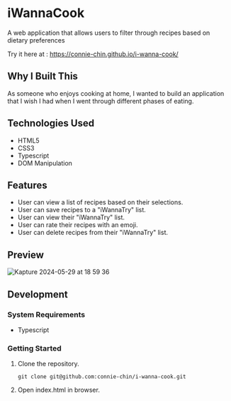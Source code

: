 # iWannaCook

A web application that allows users to filter through recipes based on dietary preferences

Try it here at :
https://connie-chin.github.io/i-wanna-cook/

## Why I Built This

As someone who enjoys cooking at home, I wanted to build an application that I wish I had when I went through different phases of eating. 

## Technologies Used

- HTML5
- CSS3
- Typescript
- DOM Manipulation

## Features

- User can view a list of recipes based on their selections.
- User can save recipes to a "iWannaTry" list.
- User can view their "iWannaTry" list.
- User can rate their recipes with an emoji.
- User can delete recipes from their "iWannaTry" list.

## Preview
![Kapture 2024-05-29 at 18 59 36](https://github.com/connie-chin/i-wanna-cook/assets/155609517/e794ec5f-86ce-4303-af34-6add02c3ebb6)



## Development

### System Requirements

- Typescript

### Getting Started

1. Clone the repository.

    ```shell
    git clone git@github.com:connie-chin/i-wanna-cook.git
    ```

2. Open index.html in browser.

